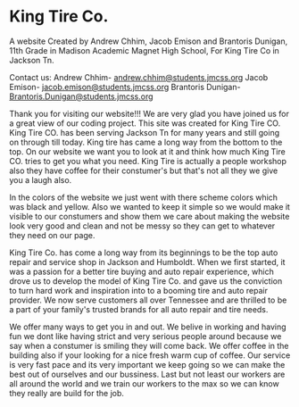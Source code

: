# King Tire Co.

A website Created by Andrew Chhim, Jacob Emison and Brantoris Dunigan, 11th Grade in Madison Academic Magnet High School, For King Tire Co in Jackson Tn.

Contact us: Andrew Chhim- andrew.chhim@students.jmcss.org Jacob Emison- jacob.emison@students.jmcss.org Brantoris Dunigan- Brantoris.Dunigan@students.jmcss.org

Thank you for visiting our website!!! We are very glad you have joined us for a great view of our coding project. This site was created for King Tire CO. King Tire CO. has been serving Jackson Tn for many years and still going on through till today. King tire has came a long way from the bottom to the top. On our website we want you to look at it and think how much King Tire CO. tries to get you what you need. King Tire is actually a people workshop also they have coffee for their constumer's but that's not all they we give you a laugh also. 

In the colors of the website we just went with there scheme colors which was black and yellow. Also we wanted to keep it simple so we would make it visible to our constumers and show them we care about making the website look very good and clean and not be messy so they can get to whatever they need on our page. 

King Tire Co. has come a long way from its beginnings to be the top auto repair and service shop in Jackson and Humboldt. When we first started, it was a passion for a better tire buying and auto repair experience, which drove us to develop the model of King Tire Co. and gave us the conviction to turn hard work and inspiration into to a booming tire and auto repair provider. We now serve customers all over Tennessee and are thrilled to be a part of your family's trusted brands for all auto repair and tire needs.

We offer many ways to get you in and out. We belive in working and having fun we dont like having strict and very serious people around because we say when a constumer is smiling they will come back. We offer coffee in the building also if your looking for a nice fresh warm cup of coffee. Our service is very fast pace and its very important we keep going so we can make the best out of ourselves and our bussiness. Last but not least our workers are all around the world and we train our workers to the max so we can know they really are build for the job.

